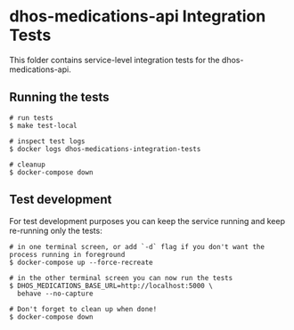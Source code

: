 # dhos-medications-api Integration Tests
This folder contains service-level integration tests for the dhos-medications-api.

## Running the tests
```
# run tests
$ make test-local

# inspect test logs
$ docker logs dhos-medications-integration-tests

# cleanup
$ docker-compose down
```

## Test development
For test development purposes you can keep the service running and keep re-running only the tests:
```
# in one terminal screen, or add `-d` flag if you don't want the process running in foreground
$ docker-compose up --force-recreate

# in the other terminal screen you can now run the tests
$ DHOS_MEDICATIONS_BASE_URL=http://localhost:5000 \
  behave --no-capture

# Don't forget to clean up when done!
$ docker-compose down
```
